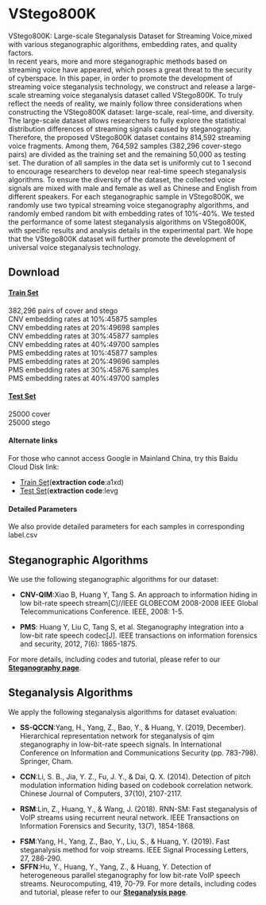 # VStego800K

VStego800K: Large-scale Steganalysis Dataset for Streaming Voice,mixed with various steganographic algorithms, embedding rates, and quality factors.   
In recent years, more and more steganographic methods based on streaming voice have appeared, which poses a great threat to the security of cyberspace. In this paper, in order to promote the development of streaming voice steganalysis technology, we construct and release a large-scale streaming voice steganalysis dataset called VStego800K. To truly reflect the needs of reality, we mainly follow three considerations when constructing the VStego800K dataset: large-scale, real-time, and diversity. The large-scale dataset allows researchers to fully explore the statistical distribution differences of streaming signals caused by steganography. Therefore, the proposed VStego800K dataset contains 814,592 streaming voice fragments. Among them, 764,592 samples (382,296 cover-stego pairs) are divided as the training set and the remaining 50,000 as testing set. The duration of all samples in the data set is uniformly cut to 1 second to encourage researchers to develop near real-time speech steganalysis algorithms. To ensure the diversity of the dataset, the collected voice signals are mixed with male and female as well as Chinese and English from different speakers. For each steganographic sample in VStego800K, we randomly use two typical streaming voice steganography algorithms, and randomly embed random bit with embedding rates of 10%-40%. We tested the performance of some latest steganalysis algorithms on VStego800K, with specific results and analysis details in the experimental part. We hope that the VStego800K dataset will further promote the development of universal voice steganalysis technology.


## Download

#### [Train Set](https://drive.google.com/drive/folders/1IhpCFH0e5IkMzpm48IzVBDAN2VVnjSKI?usp=sharing) 
382,296 pairs of cover and stego   
CNV embedding rates at 10%:45875 samples   
CNV embedding rates at 20%:49698 samples   
CNV embedding rates at 30%:45877 samples    
CNV embedding rates at 40%:49700 samples  
PMS embedding rates at 10%:45877 samples  
PMS embedding rates at 20%:49696 samples    
PMS embedding rates at 30%:45876 samples    
PMS embedding rates at 40%:49700 samples 
#### [Test Set](https://drive.google.com/drive/folders/1RD7yOHtCgmb8BgP4EDTT3v1d3mV48mmu?usp=sharing) 
25000 cover   
25000 stego 


#### Alternate links
For those who cannot access Google in Mainland China, try this Baidu Cloud Disk link:  
* [Train Set](https://pan.baidu.com/s/1dJtBXQuZnG2eba13tbmnOA)(__extraction code__:a1xd)   
* [ Test Set](https://pan.baidu.com/s/1MREl-doUf2MG4-BuE91P0w)(__extraction code__:levg

#### Detailed Parameters
We also provide detailed parameters for each samples in corresponding label.csv
    
## Steganographic Algorithms 

We use the following steganographic algorithms for our dataset:
 
* __CNV-QIM__:Xiao B, Huang Y, Tang S. An approach to information hiding in low bit-rate speech stream[C]//IEEE GLOBECOM 2008-2008 IEEE Global Telecommunications Conference. IEEE, 2008: 1-5.
- __PMS__: Huang Y, Liu C, Tang S, et al. Steganography integration into a low-bit rate speech codec[J]. IEEE transactions on information forensics and security, 2012, 7(6): 1865-1875.

For more details, including codes and tutorial, please refer to our __[Steganography page](Steganography)__.

## Steganalysis Algorithms
We apply the following steganalysis algorithms for dataset evaluation: 

* __SS-QCCN__:Yang, H., Yang, Z., Bao, Y., & Huang, Y. (2019, December). Hierarchical representation network for steganalysis of qim steganography in low-bit-rate speech signals. In International Conference on Information and Communications Security (pp. 783-798). Springer, Cham.
- __CCN__:Li, S. B., Jia, Y. Z., Fu, J. Y., & Dai, Q. X. (2014). Detection of pitch modulation information hiding based on codebook correlation network. Chinese Journal of Computers, 37(10), 2107-2117.
* __RSM__:Lin, Z., Huang, Y., & Wang, J. (2018). RNN-SM: Fast steganalysis of VoIP streams using recurrent neural network. IEEE Transactions on Information Forensics and Security, 13(7), 1854-1868. 
- __FSM__:Yang, H., Yang, Z., Bao, Y., Liu, S., & Huang, Y. (2019). Fast steganalysis method for voip streams. IEEE Signal Processing Letters, 27, 286-290.
- __SFFN__:Hu, Y., Huang, Y., Yang, Z., & Huang, Y. Detection of heterogeneous parallel steganography for low bit-rate VoIP speech streams. Neurocomputing, 419, 70-79.
For more details, including codes and tutorial, please refer to our __[Steganalysis page](Steganalysis)__.



